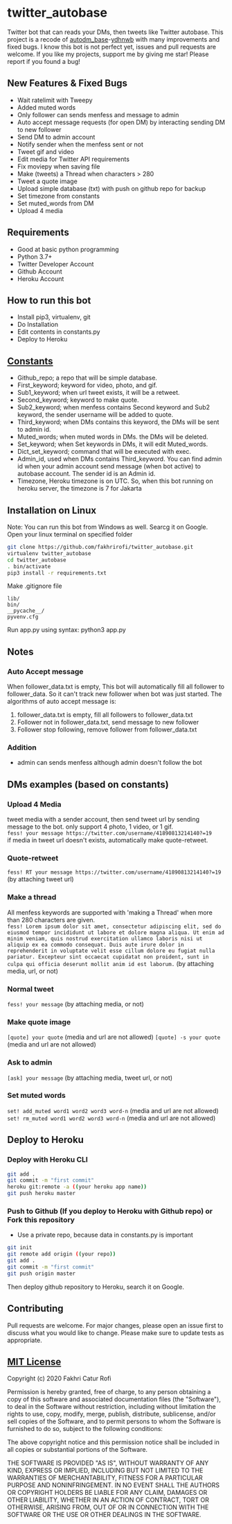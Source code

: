# twitter_autobase
Twitter bot that can reads your DMs, then tweets like Twitter autobase. This project is a recode of [autodm_base](https://github.com/ydhnwb/autodm_base)-[ydhnwb](https://github.com/ydhnwb) with many improvements and fixed bugs. I know this bot is not perfect yet, issues and pull requests are welcome. If you like my projects, support me by giving me star! Please report if you found a bug!

## New Features & Fixed Bugs
- Wait ratelimit with Tweepy
- Added muted words
- Only follower can sends menfess and message to admin
- Auto accept message requests (for open DM) by interacting sending DM to new follower
- Send DM to admin account
- Notify sender when the menfess sent or not
- Tweet gif and video
- Edit media for Twitter API requirements
- Fix moviepy when saving file
- Make (tweets) a Thread when characters > 280
- Tweet a quote image
- Upload simple database (txt) with push on github repo for backup
- Set timezone from constants
- Set muted_words from DM
- Upload 4 media

## Requirements
- Good at basic python programming
- Python 3.7+
- Twitter Developer Account
- Github Account
- Heroku Account

## How to run this bot
- Install pip3, virtualenv, git
- Do Installation
- Edit contents in constants.py
- Deploy to Heroku

## [Constants](https://github.com/fakhrirofi/twitter_autobase/blob/master/constants.py)
- Github_repo; a repo that will be simple database.
- First_keyword; keyword for video, photo, and gif.
- Sub1_keyword; when url tweet exists, it will be a retweet.
- Second_keyword; keyword to make quote.
- Sub2_keyword; when menfess contains Second keyword and Sub2 keyword, the sender username will be added to quote.
- Third_keyword; when DMs contains this keyword, the DMs will be sent to admin id.
- Muted_words; when muted words in DMs. the DMs will be deleted.
- Set_keyword; when Set keywords in DMs, it will edit Muted_words.
- Dict_set_keyword; command that will be executed with exec.
- Admin_id, used when DMs contains Third_keyword. You can find admin id when your admin account send message (when bot active) to autobase account. The sender id is an Admin id.
- Timezone, Heroku timezone is on UTC. So, when this bot running on heroku server, the timezone is 7 for Jakarta


## Installation on Linux
Note: You can run this bot from Windows as well. Searcg it on Google. <br>
Open your linux terminal on specified folder <br>
```bash
git clone https://github.com/fakhrirofi/twitter_autobase.git
virtualenv twitter_autobase
cd twitter_autobase
. bin/activate
pip3 install -r requirements.txt
```
Make .gitignore file <br>
```
lib/
bin/
__pycache__/
pyvenv.cfg
```
Run app.py using syntax: python3 app.py

## Notes
### Auto Accept message 
When follower_data.txt is empty, This bot will automatically fill all follower to follower_data. So it can't track new follower when bot was just started. The algorithms of auto accept message is:<br>
1. follower_data.txt is empty, fill all followers to follower_data.txt<br>
2. Follower not in follower_data.txt, send message to new follower<br>
3. Follower stop following, remove follower from follower_data.txt
### Addition
- admin can sends menfess although admin doesn't follow the bot


## DMs examples (based on constants)
### Upload 4 Media
tweet media with a sender account, then send tweet url by sending message to the bot. only support 4 photo, 1 video, or 1 gif. <br>
`fess! your message https://twitter.com/username/41890813214140?=19` <br>
if media in tweet url doesn't exists, automatically make quote-retweet.
### Quote-retweet
`fess! RT your message https://twitter.com/username/41890813214140?=19` (by attaching tweet url)
### Make a thread
All menfess keywords are supported with 'making a Thread' when more than 280 characters are given. <br>
`fess! Lorem ipsum dolor sit amet, consectetur adipiscing elit, sed do eiusmod tempor incididunt ut labore et dolore magna aliqua. Ut enim ad minim veniam, quis nostrud exercitation ullamco laboris nisi ut aliquip ex ea commodo consequat. Duis aute irure dolor in reprehenderit in voluptate velit esse cillum dolore eu fugiat nulla pariatur. Excepteur sint occaecat cupidatat non proident, sunt in culpa qui officia deserunt mollit anim id est laborum.` (by attaching media, url, or not)
### Normal tweet
`fess! your message` (by attaching media, or not)
### Make quote image
`[quote] your quote` (media and url are not allowed)
`[quote] -s your quote` (media and url are not allowed)
### Ask to admin
`[ask] your message` (by attaching media, tweet url, or not)
### Set muted words
`set! add_muted word1 word2 word3 word-n` (media and url are not allowed) <br>
`set! rm_muted word1 word2 word3 word-n` (media and url are not allowed)


## Deploy to Heroku
### Deploy with Heroku CLI
```bash
git add .
git commit -m "first commit"
heroku git:remote -a ((your heroku app name))
git push heroku master
```
### Push to Github (If you deploy to Heroku with Github repo) or Fork this repository
- Use a private repo, because data in constants.py is important
```bash
git init
git remote add origin ((your repo))
git add .
git commit -m "first commit"
git push origin master
```
Then deploy github repository to Heroku, search it on Google. <br>


## Contributing
Pull requests are welcome. For major changes, please open an issue first to discuss what you would like to change. Please make sure to update tests as appropriate.

## [MIT License](https://github.com/fakhrirofi/twitter_autobase/blob/master/LICENSE)

Copyright (c) 2020 Fakhri Catur Rofi

Permission is hereby granted, free of charge, to any person obtaining a copy
of this software and associated documentation files (the "Software"), to deal
in the Software without restriction, including without limitation the rights
to use, copy, modify, merge, publish, distribute, sublicense, and/or sell
copies of the Software, and to permit persons to whom the Software is
furnished to do so, subject to the following conditions:

The above copyright notice and this permission notice shall be included in all
copies or substantial portions of the Software.

THE SOFTWARE IS PROVIDED "AS IS", WITHOUT WARRANTY OF ANY KIND, EXPRESS OR
IMPLIED, INCLUDING BUT NOT LIMITED TO THE WARRANTIES OF MERCHANTABILITY,
FITNESS FOR A PARTICULAR PURPOSE AND NONINFRINGEMENT. IN NO EVENT SHALL THE
AUTHORS OR COPYRIGHT HOLDERS BE LIABLE FOR ANY CLAIM, DAMAGES OR OTHER
LIABILITY, WHETHER IN AN ACTION OF CONTRACT, TORT OR OTHERWISE, ARISING FROM,
OUT OF OR IN CONNECTION WITH THE SOFTWARE OR THE USE OR OTHER DEALINGS IN THE
SOFTWARE.
